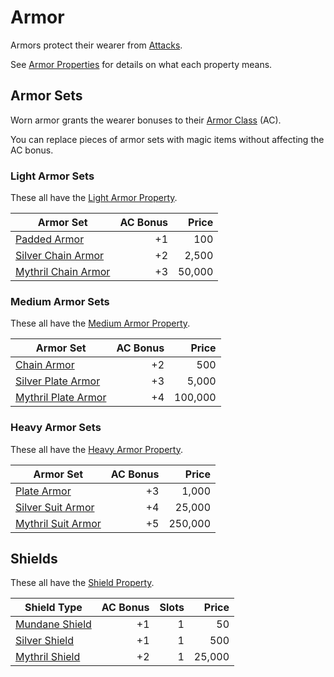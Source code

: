 # Armor

Armors protect their wearer from [Attacks](../../Game%20Procedures/Combat/Attack.md).

See [Armor Properties](../Armor%20Properties/{Armor%20Properties}.md) for details on what each property means.

## Armor Sets

Worn armor grants the wearer bonuses to their [Armor Class](../../Player%20Characters/Derived%20Statistics/Armor%20Class.md) (AC).

You can replace pieces of armor sets with magic items without affecting the AC bonus.

### Light Armor Sets

These all have the [Light Armor Property](../Armor%20Properties/Light%20Armor%20Property.md).

| Armor Set                                                          | AC Bonus |  Price |
| ------------------------------------------------------------------ | -------: | -----: |
| [Padded Armor](Mundane%20Armor/Padded%20Armor.md)                  |       +1 |    100 |
| [Silver Chain Armor](Silvered%20Armor/Silver%20Chain%20Armor.md)   |       +2 |  2,500 |
| [Mythril Chain Armor](Mythril%20Armor/Mythril%20Chain%20Armor.md)  |       +3 | 50,000 |

### Medium Armor Sets

These all have the [Medium Armor Property](../Armor%20Properties/Medium%20Armor%20Property.md).

| Armor Set                                                         | AC Bonus |   Price |
| ----------------------------------------------------------------- | -------: | ------: |
| [Chain Armor](Mundane%20Armor/Chain%20Armor.md)                   |       +2 |     500 |
| [Silver Plate Armor](Silvered%20Armor/Silver%20Plate%20Armor.md)  |       +3 |   5,000 |
| [Mythril Plate Armor](Mythril%20Armor/Mythril%20Plate%20Armor.md) |       +4 | 100,000 |

### Heavy Armor Sets

These all have the [Heavy Armor Property](../Armor%20Properties/Heavy%20Armor%20Property.md).

| Armor Set                                                       | AC Bonus |   Price |
| --------------------------------------------------------------- | -------: | ------: |
| [Plate Armor](Mundane%20Armor/Plate%20Armor.md)                 |       +3 |   1,000 |
| [Silver Suit Armor](Silvered%20Armor/Silver%20Suit%20Armor.md)  |       +4 |  25,000 |
| [Mythril Suit Armor](Mythril%20Armor/Mythril%20Suit%20Armor.md) |       +5 | 250,000 |

## Shields

These all have the [Shield Property](../Armor%20Properties/Shield%20Property.md).

| Shield Type                                           | AC Bonus | Slots |  Price |
| ----------------------------------------------------- | -------: | ----: | -----: |
| [Mundane Shield](Mundane%20Armor/Mundane%20Shield.md) |       +1 |     1 |     50 |
| [Silver Shield](Silvered%20Armor/Silver%20Shield.md)  |       +1 |     1 |    500 |
| [Mythril Shield](Mythril%20Armor/Mythril%20Shield.md) |       +2 |     1 | 25,000 |
